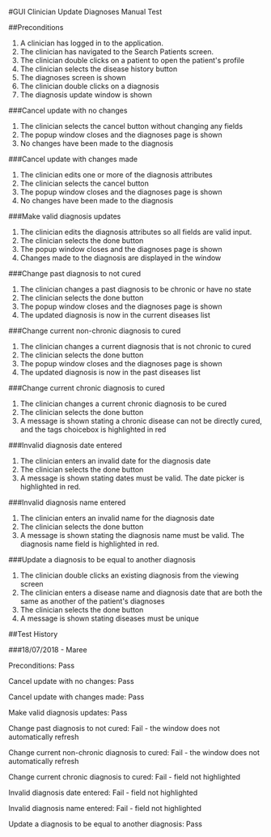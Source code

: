 #GUI Clinician Update Diagnoses Manual Test

##Preconditions

1. A clinician has logged in to the application.
2. The clinician has navigated to the Search Patients screen.
3. The clinician double clicks on a patient to open the patient's profile
4. The clinician selects the disease history button
5. The diagnoses screen is shown
6. The clinician double clicks on a diagnosis
7. The diagnosis update window is shown

###Cancel update with no changes

1. The clinician selects the cancel button without changing any fields
2. The popup window closes and the diagnoses page is shown
3. No changes have been made to the diagnosis

###Cancel update with changes made

1. The clinician edits one or more of the diagnosis attributes
2. The clinician selects the cancel button
3. The popup window closes and the diagnoses page is shown
4. No changes have been made to the diagnosis

###Make valid diagnosis updates

1. The clinician edits the diagnosis attributes so all fields are valid input.
2. The clinician selects the done button
3. The popup window closes and the diagnoses page is shown
4. Changes made to the diagnosis are displayed in the window

###Change past diagnosis to not cured

1. The clinician changes a past diagnosis to be chronic or have no state
2. The clinician selects the done button
3. The popup window closes and the diagnoses page is shown
4. The updated diagnosis is now in the current diseases list


###Change current non-chronic diagnosis to cured

1. The clinician changes a current diagnosis that is not chronic to cured
2. The clinician selects the done button
3. The popup window closes and the diagnoses page is shown
4. The updated diagnosis is now in the past diseases list

###Change current chronic diagnosis to cured

1. The clinician changes a current chronic diagnosis to be cured
2. The clinician selects the done button
3. A message is shown stating a chronic disease can not be directly cured, and the tags choicebox is highlighted in red

###Invalid diagnosis date entered

1. The clinician enters an invalid date for the diagnosis date
2. The clinician selects the done button
3. A message is shown stating dates must be valid. The date picker is highlighted in red.

###Invalid diagnosis name entered

1. The clinician enters an invalid name for the diagnosis date
2. The clinician selects the done button
3. A message is shown stating the diagnosis name must be valid. The diagnosis name field is highlighted in red.

###Update a diagnosis to be equal to another diagnosis

1. The clinician double clicks an existing diagnosis from the viewing screen
2. The clinician enters a disease name and diagnosis date that are both the same as another of the patient's diagnoses
3. The clinician selects the done button
4. A message is shown stating diseases must be unique

##Test History

###18/07/2018 - Maree

Preconditions: Pass

Cancel update with no changes: Pass

Cancel update with changes made: Pass

Make valid diagnosis updates: Pass

Change past diagnosis to not cured: Fail - the window does not automatically refresh

Change current non-chronic diagnosis to cured: Fail - the window does not automatically refresh

Change current chronic diagnosis to cured: Fail - field not highlighted

Invalid diagnosis date entered: Fail - field not highlighted

Invalid diagnosis name entered: Fail - field not highlighted

Update a diagnosis to be equal to another diagnosis: Pass


